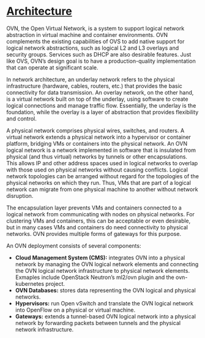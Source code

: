 # **[Architecture](https://www.ovn.org/en/architecture/)**

OVN, the Open Virtual Network, is a system to support logical network abstraction in virtual machine and container environments. OVN complements the existing capabilities of OVS to add native support for logical network abstractions, such as logical L2 and L3 overlays and security groups. Services such as DHCP are also desirable features. Just like OVS, OVN’s design goal is to have a production-quality implementation that can operate at significant scale.

In network architecture, an underlay network refers to the physical infrastructure (hardware, cables, routers, etc.) that provides the basic connectivity for data transmission. An overlay network, on the other hand, is a virtual network built on top of the underlay, using software to create logical connections and manage traffic flow. Essentially, the underlay is the foundation, while the overlay is a layer of abstraction that provides flexibility and control.

A physical network comprises physical wires, switches, and routers. A virtual network extends a physical network into a hypervisor or container platform, bridging VMs or containers into the physical network. An OVN logical network is a network implemented in software that is insulated from physical (and thus virtual) networks by tunnels or other encapsulations. This allows IP and other address spaces used in logical networks to overlap with those used on physical networks without causing conflicts. Logical network topologies can be arranged without regard for the topologies of the physical networks on which they run. Thus, VMs that are part of a logical network can migrate from one physical machine to another without network disruption.

The encapsulation layer prevents VMs and containers connected to a logical network from communicating with nodes on physical networks. For clustering VMs and containers, this can be acceptable or even desirable, but in many cases VMs and containers do need connectivity to physical networks. OVN provides multiple forms of gateways for this purpose.

An OVN deployment consists of several components:

- **Cloud Management System (CMS):** integrates OVN into a physical network by managing the OVN logical network elements and connecting the OVN logical network infrastructure to physical network elements. Exmaples include OpenStack Neutron’s ml2/ovn plugin and the ovn-kubernetes project.
- **OVN Databases:** stores data representing the OVN logical and physical networks.
- **Hypervisors:** run Open vSwitch and translate the OVN logical network into OpenFlow on a physical or virtual machine.
- **Gateways:** extends a tunnel-based OVN logical network into a physical network by forwarding packets between tunnels and the physical network infrastructure.
